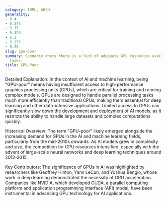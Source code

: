 ```yaml
---
category: IMPL, ARCH
generality:
- 0.4
- 0.375
- 0.35
- 0.325
- 0.3
- 0.275
- 0.25
slug: gpu-poor
summary: Scenario where there is a lack of adequate GPU resources available for computational
  tasks.
title: GPU-Poor
---
```


Detailed Explanation: In the context of AI and machine learning, being "GPU-poor" means having insufficient access to high-performance graphics processing units (GPUs), which are critical for training and running complex models. GPUs are designed to handle parallel processing tasks much more efficiently than traditional CPUs, making them essential for deep learning and other data-intensive applications. Limited access to GPUs can significantly slow down the development and deployment of AI models, as it restricts the ability to handle large datasets and complex computations quickly.

Historical Overview: The term "GPU-poor" likely emerged alongside the increasing demand for GPUs in the AI and machine learning fields, particularly from the mid-2010s onwards. As AI models grew in complexity and size, the competition for GPU resources intensified, especially with the advent of large-scale neural networks and deep learning techniques around 2012-2015.

Key Contributors: The significance of GPUs in AI was highlighted by researchers like Geoffrey Hinton, Yann LeCun, and Yoshua Bengio, whose work in deep learning demonstrated the necessity of GPU acceleration. Companies like NVIDIA, which developed CUDA, a parallel computing platform and application programming interface (API) model, have been instrumental in advancing GPU technology for AI applications.